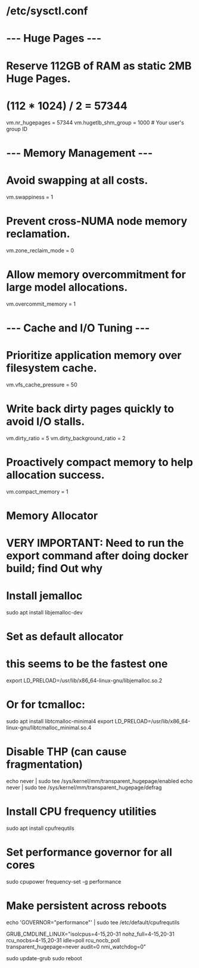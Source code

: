 # /etc/sysctl.conf

# --- Huge Pages ---
# Reserve 112GB of RAM as static 2MB Huge Pages.
# (112 * 1024) / 2 = 57344
vm.nr_hugepages = 57344
vm.hugetlb_shm_group = 1000 # Your user's group ID

# --- Memory Management ---
# Avoid swapping at all costs.
vm.swappiness = 1
# Prevent cross-NUMA node memory reclamation.
vm.zone_reclaim_mode = 0
# Allow memory overcommitment for large model allocations.
vm.overcommit_memory = 1

# --- Cache and I/O Tuning ---
# Prioritize application memory over filesystem cache.
vm.vfs_cache_pressure = 50
# Write back dirty pages quickly to avoid I/O stalls.
vm.dirty_ratio = 5
vm.dirty_background_ratio = 2
# Proactively compact memory to help allocation success.
vm.compact_memory = 1



# Memory Allocator 
# VERY IMPORTANT: Need to run the export command after doing docker build; find Out why 
# Install jemalloc
sudo apt install libjemalloc-dev

# Set as default allocator
# this seems to be the fastest one
export LD_PRELOAD=/usr/lib/x86_64-linux-gnu/libjemalloc.so.2

# Or for tcmalloc:
sudo apt install libtcmalloc-minimal4
export LD_PRELOAD=/usr/lib/x86_64-linux-gnu/libtcmalloc_minimal.so.4


# Disable THP (can cause fragmentation)
echo never | sudo tee /sys/kernel/mm/transparent_hugepage/enabled
echo never | sudo tee /sys/kernel/mm/transparent_hugepage/defrag




# Install CPU frequency utilities
sudo apt install cpufrequtils

# Set performance governor for all cores
sudo cpupower frequency-set -g performance

# Make persistent across reboots
echo 'GOVERNOR="performance"' | sudo tee /etc/default/cpufrequtils





GRUB_CMDLINE_LINUX="isolcpus=4-15,20-31 nohz_full=4-15,20-31 rcu_nocbs=4-15,20-31 idle=poll rcu_nocb_poll transparent_hugepage=never audit=0 nmi_watchdog=0"

sudo update-grub
sudo reboot
